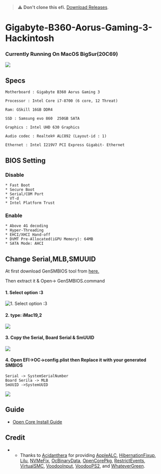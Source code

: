 > :warning: **Don't clone this efi.** [Download Releases](https://github.com/sohagmahin/Gigabyte-B360-Aorus-Gaming-3-Hackintosh/releases).
# Gigabyte-B360-Aorus-Gaming-3-Hackintosh
### Currently Running On MacOS BigSur(20C69)
![](https://github.com/sohagmahin/Gigabyte-B360-Aorus-Gaming-3-Hackintosh/blob/main/screenshots/specs.png)


## Specs
```
Motherboard : Gigabyte B360 Aorus Gaming 3

Processor : Intel Core i7-8700 (6 core, 12 Threat) 

Ram: GSkill 16GB DDR4 

SSD : Samsung evo 860  250GB SATA 

Graphics : Intel UHD 630 Graphics

Audio codec : Realtek® ALC892 (Layout-id : 1)

Ethernet : Intel I219V7 PCI Express Gigabit- Ethernet
```
## BIOS Setting
  ### Disable
```
* Fast Boot
* Secure Boot
* Serial/COM Port
* VT-d
* Intel Platform Trust

```
  ### Enable
```
* Above 4G decoding
* Hyper-Threading
* EHCI/XHCI Hand-off
* DVMT Pre-Allocated(iGPU Memory): 64MB
* SATA Mode: AHCI
```
## Change Serial,MLB,SMUUID

At first download GenSMBIOS tool from [here.](https://github.com/corpnewt/GenSMBIOS)

Then extract it & Open-> GenSMBIOS.command

#### 1. Select option :3
![](https://github.com/sohagmahin/Gigabyte-B360-Aorus-Gaming-3-Hackintosh/blob/main/screenshots/1.png "1. Select option :3")
#### 2. type: iMac19,2
![](https://github.com/sohagmahin/Gigabyte-B360-Aorus-Gaming-3-Hackintosh/blob/main/screenshots/2.png)

#### 3. Copy the Serial, Board Serial & SmUUID
![](https://github.com/sohagmahin/Gigabyte-B360-Aorus-Gaming-3-Hackintosh/blob/main/screenshots/3.png)

#### 4. Open EFI->OC->config.plist then Replace it with your generated SMBIOS
```
Serial -> SystemSerialNumber
Board Serila -> MLB
SmUUID ->SystemUUID
```
![](https://github.com/sohagmahin/Gigabyte-B360-Aorus-Gaming-3-Hackintosh/blob/main/screenshots/4.png)

## Guide<br>
* [Open Core Install Guide](https://dortania.github.io/OpenCore-Install-Guide/)
## Credit<br>
* - Thanks to [Acidanthera](https://github.com/acidanthera) for providing [AppleALC](https://github.com/acidanthera/AppleALC), [HibernationFixup](https://github.com/acidanthera/HibernationFixup), [Lilu](https://github.com/acidanthera/Lilu), [NVMeFix](https://github.com/acidanthera/NVMeFix), [OcBinaryData](https://github.com/acidanthera/OcBinaryData), [OpenCorePkg](https://github.com/acidanthera/OpenCorePkg), [RestrictEvents](https://github.com/acidanthera/RestrictEvents), [VirtualSMC](https://github.com/acidanthera/VirtualSMC), [VoodooInput](https://github.com/acidanthera/VoodooInput), [VoodooPS2](https://github.com/acidanthera/VoodooPS2), and [WhateverGreen](https://github.com/acidanthera/WhateverGreen).
